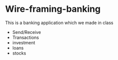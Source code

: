 # Wire-framing-banking
This is a banking application which we made in class
- Send/Receive
- Transactions
- investment
- loans
- stocks
